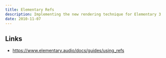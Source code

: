```yaml
---
title: Elementary Refs
description: Implementing the new rendering technique for Elementary 3
date: 2010-11-07
---
```


<client-only>
<ElemRef />
</client-only>

## Links

- https://www.elementary.audio/docs/guides/using_refs
